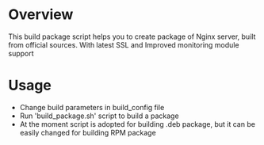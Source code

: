  # Overview

This build package script helps you to create package of Nginx server, built from official sources. With latest SSL and Improved monitoring module support

# Usage

- Change build parameters in build_config file
- Run 'build_package.sh' script to build a package
- At the moment script is adopted for building .deb package, but it can be easily changed for building RPM package
